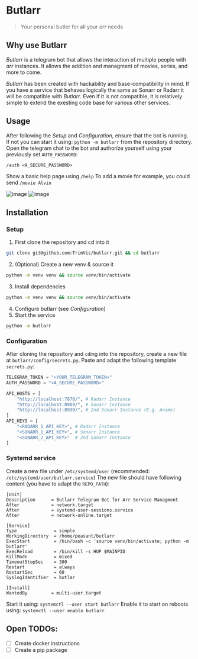 # Butlarr
> Your personal butler for all your *arr* needs

## Why use Butlarr
*Butlarr* is a telegram bot that allows the interaction of multiple people with *arr* instances.
It allows the addition and managment of movies, series, and more to come.

*Butlarr* has been created with hackability and base-compatibility in mind.
If you have a service that behaves logically the same as Sonarr or Radarr it will be compatible with *Butlarr*.
Even if it is not compatible, it is relatively simple to extend the exesting code base for various other services.

## Usage
After following the *Setup* and *Configuration*, ensure that the bot is running.
If not you can start it using: `python -m butlarr` from the repository directory.
Open the telegram chat to the bot and authorize yourself using your previously set `AUTH_PASSWORD`:
```
/auth <A_SECURE_PASSWORD>
```
Show a basic help page using `/help`
To add a movie for example, you could send `/movie Alvin`

![image](https://github.com/TrimVis/butlarr/assets/29759576/089bb19a-01d6-4d89-bc92-f42128200bf0)
![image](https://github.com/TrimVis/butlarr/assets/29759576/9bb30521-ba02-4045-9e1a-06e425d64ce7)

## Installation
### Setup
1. First clone the repository and cd into it
```bash
git clone git@github.com:TrimVis/butlarr.git && cd butlarr
```
2. (Optional) Create a new venv & source it
```bash
python -m venv venv && source venv/bin/activate
```
3. Install dependencies
```bash
python -m venv venv && source venv/bin/activate
```
4. Configure butlarr (see *Configuration*)
5. Start the service
```bash
python -m butlarr
```

### Configuration
After cloning the repository and `cd`ing into the repository, create a new file at `butlarr/config/secrets.py`.
Paste and adapt the following template `secrets.py`:
```python
TELEGRAM_TOKEN = "<YOUR_TELEGRAM_TOKEN>"
AUTH_PASSWORD = "<A_SECURE_PASSWORD>"

API_HOSTS = [
    "http://localhost:7878/", # Radarr Instance
    "http://localhost:8989/", # Sonarr Instance
    "http://localhost:8990/", # 2nd Sonarr Instance (E.g. Anime)
]
API_KEYS = [
    "<RADARR_1_API_KEY>", # Radarr Instance
    "<SONARR_1_API_KEY>", # Sonarr Instance
    "<SONARR_2_API_KEY>"  # 2nd Sonarr Instance
]
```

### Systemd service
Create a new file under `/etc/systemd/user` (recommended: `/etc/systemd/user/butlarr.service`)
The new file should have following content (you have to adapt the `REPO_PATH`):
```
[Unit]
Description      = Butlarr Telegram Bot for Arr Service Managment
After            = network.target
After            = systemd-user-sessions.service
After            = network-online.target

[Service]
Type              = simple
WorkingDirectory  = /home/peasant/butlarr
ExecStart         = /bin/bash -c 'source venv/bin/activate; python -m butlarr'
ExecReload        = /bin/kill -s HUP $MAINPID
KillMode          = mixed
TimeoutStopSec    = 300
Restart           = always
RestartSec        = 60
SyslogIdentifier  = butlar

[Install]
WantedBy         = multi-user.target
```

Start it using: `systemctl --user start butlarr`
Enable it to start on reboots using: `systemctl --user enable butlarr`


## Open TODOs:
 - [ ] Create docker instructions
 - [ ] Create a pip package
